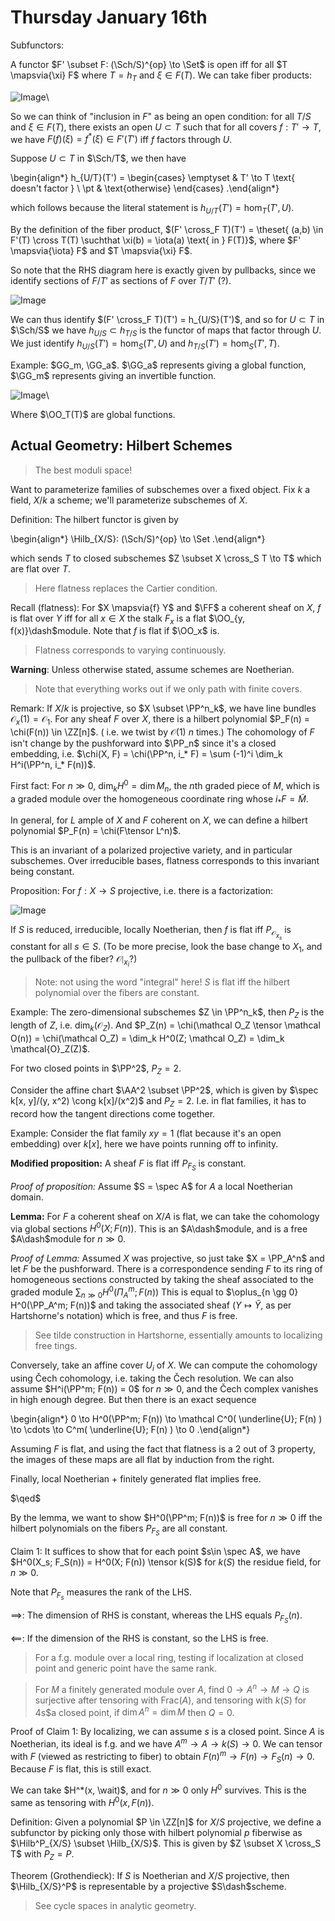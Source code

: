 # Thursday January 16th

Subfunctors:

A functor $F' \subset F: (\Sch/S)^{op} \to \Set$ is open iff for all $T \mapsvia{\xi} F$ where $T = h_T$ and $\xi \in F(T)$.
We can take fiber products:

![Image](figures/2020-01-16-12:36.png)\

So we can think of "inclusion in $F$" as being an open condition: for all $T/S$ and $\xi \in F(T)$, there exists an open $U \subset T$ such that for all covers $f: T' \to T$, we have $F(f)(\xi) = f^*(\xi) \in F'(T')$ iff $f$ factors through $U$.

Suppose $U \subset T$ in $\Sch/T$,  we then have

\begin{align*}
h_{U/T}(T') = \begin{cases}
\emptyset & T' \to T \text{ doesn't factor } \\
\pt & \text{otherwise}
\end{cases}
.\end{align*}

which follows because the literal statement is $h_{U/T}(T') = \hom_T(T', U)$.

By the definition of the fiber product, $(F' \cross_F T)(T') = \theset{ (a,b) \in F'(T) \cross T(T) \suchthat \xi(b) = \iota(a) \text{ in  } F(T)}$, where $F' \mapsvia{\iota} F$ and $T \mapsvia{\xi} F$.

So note that the RHS diagram here is exactly given by pullbacks, since we identify sections of $F/T'$ as sections of $F$ over $T/T'$ (?).

![Image](figures/2020-01-16-12:43.png)

We can thus identify $(F' \cross_F T)(T') = h_{U/S}(T')$, and so for $U \subset T$ in $\Sch/S$ we have $h_{U/S} \subset h_{T/S}$ is the functor of maps that factor through $U$.
We just identify $h_{U/S}(T') = \hom_S(T', U)$ and $h_{T/S}(T') = \hom_S(T', T)$.

Example: $GG_m, \GG_a$.
$\GG_a$ represents giving a global function, $\GG_m$ represents giving an invertible function.

![Image](figures/2020-01-16-12:50.png)\

Where $\OO_T(T)$ are global functions.

## Actual Geometry: Hilbert Schemes

> The best moduli space!

Want to parameterize families of subschemes over a fixed object.
Fix $k$ a field, $X/k$ a scheme; we'll parameterize subschemes of $X$.

Definition:
The hilbert functor is given by

\begin{align*}
\Hilb_{X/S}: (\Sch/S)^{op} \to \Set
.\end{align*}

which sends $T$ to closed subschemes $Z \subset X \cross_S T \to T$ which are flat over $T$.

> Here flatness replaces the Cartier condition.

Recall (flatness):
For $X \mapsvia{f} Y$ and $\FF$ a coherent sheaf on $X$, $f$ is flat over $Y$ iff for all $x\in X$ the stalk $F_x$ is a flat $\OO_{y, f(x)}\dash$module.
Note that $f$ is flat if $\OO_x$ is.

> Flatness corresponds to varying continuously.

**Warning**:
Unless otherwise stated, assume schemes are Noetherian.

> Note that everything works out if we only path with finite covers.

Remark:
If $X/k$ is projective, so $X \subset \PP^n_k$, we have line bundles $\mathcal{O}_x(1) = \mathcal{O}_1$.
For any sheaf $F$ over $X$, there is a hilbert polynomial $P_F(n) = \chi(F(n)) \in \ZZ[n]$.
( i.e. we twist by $\mathcal O(1)$ $n$ times.)
The cohomology of $F$ isn't change by the pushforward into $\PP_n$ since it's a closed embedding, i.e. $\chi(X, F) = \chi(\PP^n, i_* F) = \sum (-1)^i \dim_k H^i(\PP^n, i_* F(n))$.

First fact:
For $n \gg 0$, $\dim_k H^0 = \dim M_n$, the $n$th graded piece of $M$, which is a graded module over the homogeneous coordinate ring whose $i_*F = \tilde M$.

In general, for $L$ ample of $X$ and $F$ coherent on $X$, we can define a hilbert polynomial $P_F(n) = \chi(F\tensor L^n)$.

This is an invariant of a polarized projective variety, and in particular subschemes.
Over irreducible bases, flatness corresponds to this invariant being constant.

Proposition:
For $f:X\to S$ projective, i.e. there is a factorization:

![Image](figures/2020-01-16-13:06.png)

If $S$ is reduced, irreducible, locally Noetherian, then $f$ is flat iff $P_{\mathcal{O}_{x_s}}$ is constant for all $s\in S$.
(To be more precise, look the base change to $X_1$, and the pullback of the fiber? $\mathcal{O}\mid_{x_i}$?)

> Note: not using the word "integral" here!
> $S$ is flat iff the hilbert polynomial over the fibers are constant.


Example:
The zero-dimensional subschemes $Z \in \PP^n_k$, then $P_Z$ is the length of $Z$, i.e. $\dim_k(\mathcal O_Z)$.
And $P_Z(n) = \chi(\mathcal O_Z \tensor \mathcal O(n)) = \chi(\mathcal O_Z) = \dim_k H^0(Z; \mathcal O_Z) = \dim_k \mathcal{O}_Z(Z)$.

For two closed points in $\PP^2$, $P_Z = 2$.

Consider the affine chart $\AA^2 \subset \PP^2$, which is given by $\spec k[x, y]/(y, x^2) \cong k[x]/(x^2)$ and $P_Z = 2$.
I.e. in flat families, it has to record how the tangent directions come together.


Example:
Consider the flat family $xy = 1$ (flat because it's an open embedding) over $k[x]$, here we have points running off to infinity.

**Modified proposition:**
A sheaf $F$ is flat iff $P_{F_S}$ is constant.

*Proof of proposition:*
Assume $S = \spec A$ for $A$ a local Noetherian domain.

**Lemma:**
For $F$ a coherent sheaf on $X/A$ is flat, we can take the cohomology via global sections $H^0(X; F(n))$.
This is an $A\dash$module, and is a free $A\dash$module for $n\gg 0$.

*Proof of Lemma:*
Assumed $X$ was projective, so just take $X = \PP_A^n$ and let $F$ be the pushforward.
There is a correspondence sending $F$ to its ring of homogeneous sections constructed by taking the sheaf associated to the graded module $\sum_{n\gg0} H^0( \Pi_A^m; F(n) )$
This is equal to $\oplus_{n \gg 0} H^0(\PP_A^m; F(n))$ and taking the associated sheaf ($Y \mapsto \tilde Y$, as per Hartshorne's notation) which is free, and thus $F$ is free.

> See tilde construction in Hartshorne, essentially amounts to localizing free tings.

Conversely, take an affine cover $U_i$ of $X$.
We can compute the cohomology using Čech cohomology, i.e. taking the Čech resolution.
We can also assume $H^i(\PP^m; F(n)) = 0$ for $n \gg 0$, and the Čech complex vanishes in high enough degree.
But then there is an exact sequence

\begin{align*}
0 \to H^0(\PP^m; F(n)) \to \mathcal C^0( \underline{U}; F(n) ) \to \cdots \to C^m( \underline{U}; F(n) ) \to 0
.\end{align*}

Assuming $F$ is flat, and using the fact that flatness is a 2 out of 3 property, the images of these maps are all flat by induction from the right.

Finally, local Noetherian + finitely generated flat implies free.

$\qed$

By the lemma, we want to show $H^0(\PP^m; F(n))$ is free for $n\gg 0$ iff the hilbert polynomials on the fibers $P_{F_S}$ are all constant.

Claim 1:
It suffices to show that for each point $s\in \spec A$, we have $H^0(X_s; F_S(n)) = H^0(X; F(n)) \tensor k(S)$ for $k(S)$ the residue field, for $n\gg 0$.

Note that $P_{F_s}$ measures the rank of the LHS.

$\implies$:
The dimension of RHS is constant, whereas the LHS equals $P_{F_S}(n)$.

$\impliedby$:
If the dimension of the RHS is constant, so the LHS is free.

> For a f.g. module over a local ring, testing if localization at closed point and generic point have the same rank.

> For $M$ a finitely generated module over $A$, find $0 \to A^n \to M \to Q$ is surjective after tensoring with $\mathrm{Frac}(A)$, and tensoring with $k(S)$ for 4s$a closed point, if $\dim A^n = \dim M$ then $Q = 0$.

Proof of Claim 1:
By localizing, we can assume $s$ is a closed point.
Since $A$ is Noetherian, its ideal is f.g. and we have $A^m \to A \to k(S) \to 0$.
We can tensor with $F$ (viewed as restricting to fiber) to obtain $F(n)^m \to F(n) \to F_S(n) \to 0$.
Because $F$ is flat, this is still exact.

We can take $H^*(x, \wait)$, and for $n\gg 0$ only $H^0$ survives.
This is the same as tensoring with $H^0(x, F(n))$.

Definition:
Given a polynomial $P \in \ZZ[n]$ for $X/S$ projective, we define a subfunctor by picking only those with hilbert polynomial $p$ fiberwise as $\Hilb^P_{X/S} \subset \Hilb_{X/S}$.
This is given by $Z \subset X \cross_S T$ with $P_{Z} = P$.

Theorem (Grothendieck):
If $S$ is Noetherian and $X/S$ projective, then $\Hilb_{X/S}^P$ is representable by a projective $S\dash$scheme.

> See cycle spaces in analytic geometry.

